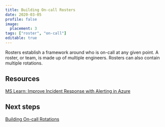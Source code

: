 ```yaml
---
title: Building On-call Rosters
date: 2020-03-05
profile: false
image:
  placement: 3
tags: ["roster", "on-call"]
editable: true
---
```


Rosters establish a framework around who is on-call at any given point. A roster, or team, is made up of multiple engineers. Rosters can also contain multiple rotations.

## Resources

[MS Learn: Improve Incident Response with Alerting in Azure](https://docs.microsoft.com/en-us/learn/modules/incident-response-with-alerting-on-azure/)

## Next steps

[Building On-call Rotations](/post/building-oncall-rotations/)